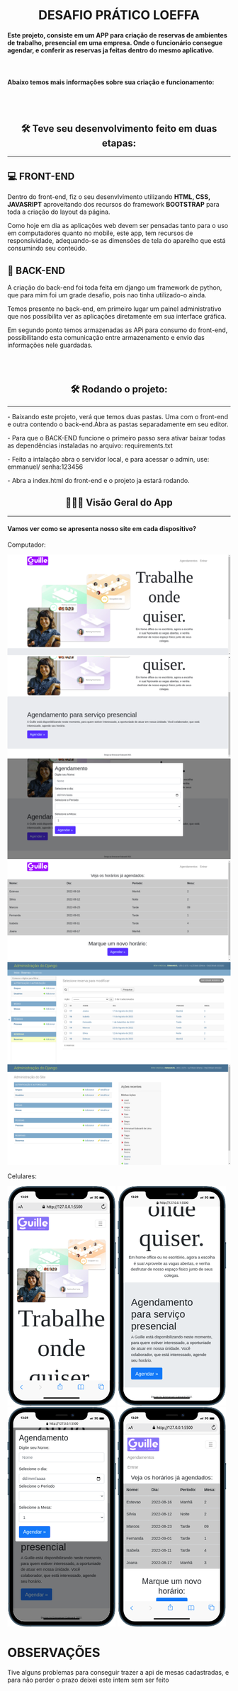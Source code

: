 <h1 align="center">DESAFIO PRÁTICO LOEFFA</h1>
<h4>Este projeto, consiste em um <strong>APP</strong> para criação de reservas de ambientes de trabalho, presencial em uma empresa. Onde o funcionário consegue agendar, e conferir as reservas ja feitas dentro do mesmo aplicativo.</h4>


<br>
<h4><strong>Abaixo temos mais informações sobre sua criação e funcionamento:</strong></h4>
<br> <br>
<h2 align="center">🛠️ Teve seu desenvolvimento feito em duas etapas:</h2>
<hr>
<h2> 💻 FRONT-END</h2>
<p>Dentro do front-end, fiz o seu desenvlvimento utilizando <strong> HTML,  CSS,  JAVASRIPT</strong> aproveitando dos recursos do framework <strong>BOOTSTRAP</strong> para toda a criação do layout da página.</p>
<p>Como hoje em dia as aplicações web devem ser pensadas tanto para o uso em computadores quanto no mobile, este app, tem recursos de responsividade, adequando-se as dimensões de tela do  aparelho que está consumindo seu conteúdo.</p>


 <h2>📁 BACK-END</h2>  
 <p>A criação do back-end foi toda feita em django um framework de python, que para mim foi um grade desafio, pois nao tinha utilizado-o ainda.</p>
 <p>Temos presente no back-end, em primeiro lugar um painel administrativo que nos possibilita ver as aplicações diretamente em sua interface gráfica.</p>
 <p>Em segundo ponto temos armazenadas as APi para consumo do front-end, possibilitando esta comunicação entre armazenamento e envio das informações nele guardadas.</p>
<br><br>
<h2 align="center">🛠️ Rodando o projeto:</h2>
<hr>
<p> - Baixando este projeto, verá que temos duas pastas. Uma com o front-end e outra contendo o back-end.Abra as pastas separadamente em seu editor.</p>
<p> - Para que o BACK-END funcione o primeiro passo sera ativar baixar todas as dependências instaladas no arquivo: requirements.txt </p>
<p> - Feito a intalação abra o servidor local, e para acessar o admin, use: emmanuel/ senha:123456</p>
<p> - Abra a index.html do front-end e o projeto ja estará rodando.</p>

<h2 align="center"> 🧑🏻‍💻 Visão Geral do App</h2>
<hr>
<h4>Vamos ver como se apresenta nosso site em cada dispositivo?</h4>
<p>Computador:</p>
<img src="./img/pcTela1.png">
<img src="./img/pcTela2.png">
<img src="./img/pcTela3.png">
<img src="./img/pcTela4.png">
<img src="./img/admin1.png">
<img src="./img/admin2.png">
<p>Celulares:</p>
<img src="./img/mobile.png">
<img src="./img/mobile2.png">
<br>
<img src="./img/mobile3.png">
<img src="./img/mobile4.png">

<h1>OBSERVAÇÕES</h1>
<p>Tive alguns problemas para conseguir trazer a api de mesas cadastradas, e para não perder o prazo deixei este intem sem ser feito</p>
